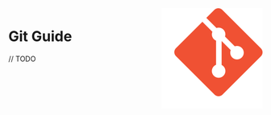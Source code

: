 <img src="https://raw.githubusercontent.com/Gorachevsky/guides/1cc85f712dc78ef4d6fc87bd625a3e5857a204d3/docs/images/git-logo.svg" align="right" width="200" height="200" />

# Git Guide

// TODO
